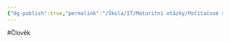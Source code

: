 ```yaml
---
{"dg-publish":true,"permalink":"/Škola/IT/Maturitní otázky/Počítačové sítě a kybernetika/Norbert Wiener/","created":"1980-01-01T00:00:00.000+01:00","updated":"2024-03-18T08:54:51.227+01:00"}
---
```


#Člověk
